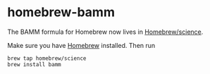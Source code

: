 homebrew-bamm
=============

The BAMM formula for Homebrew now lives in [Homebrew/science](https://github.com/Homebrew/homebrew-science).

Make sure you have [Homebrew](https://brew.sh) installed.  Then run

    brew tap homebrew/science
    brew install bamm
